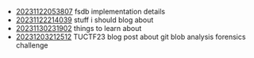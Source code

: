 - [20231122053807](/zet/20231122053807/README.md) fsdb implementation details
- [20231122214039](/zet/20231122214039/README.md) stuff i should blog about
- [20231130231902](/zet/20231130231902/README.md) things to learn about
- [20231203212512](/zet/20231203212512/README.md) TUCTF23 blog post about git blob analysis forensics challenge
